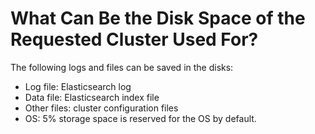 # What Can Be the Disk Space of the Requested Cluster Used For?<a name="css_02_0010"></a>

The following logs and files can be saved in the disks:

-   Log file: Elasticsearch log
-   Data file: Elasticsearch index file
-   Other files: cluster configuration files
-   OS: 5% storage space is reserved for the OS by default.

